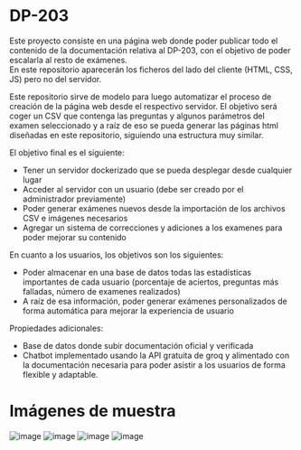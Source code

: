 # DP-203

Este proyecto consiste en una página web donde poder publicar todo el contenido de la documentación relativa al DP-203, con el objetivo de poder escalarla al resto de exámenes.  
En este repositorio aparecerán los ficheros del lado del cliente (HTML, CSS, JS) pero no del servidor.  

Este repositorio sirve de modelo para luego automatizar el proceso de creación de la página web desde el respectivo servidor. 
El objetivo será coger un CSV que contenga las preguntas y algunos parámetros del examen seleccionado y a raíz de eso se pueda generar
las páginas html diseñadas en este repositorio, siguiendo una estructura muy similar.

El objetivo final es el siguiente:
- Tener un servidor dockerizado que se pueda desplegar desde cualquier lugar
- Acceder al servidor con un usuario (debe ser creado por el administrador previamente)
- Poder generar exámenes nuevos desde la importación de los archivos CSV e imágenes necesarios
- Agregar un sistema de correcciones y adiciones a los examenes para poder mejorar su contenido

En cuanto a los usuarios, los objetivos son los siguientes:
- Poder almacenar en una base de datos todas las estadísticas importantes de cada usuario (porcentaje de aciertos, preguntas más 
falladas, número de examenes realizados)
- A raíz de esa información, poder generar exámenes personalizados de forma automática para mejorar la experiencia de usuario

Propiedades adicionales:
- Base de datos donde subir documentación oficial y verificada 
- Chatbot implementado usando la API gratuita de groq y alimentado con la documentación necesaria para poder asistir a los usuarios de forma flexible y adaptable.

# Imágenes de muestra
![image](https://github.com/user-attachments/assets/389a7a95-74ea-48ef-8bf3-15a876c8ec2b)
![image](https://github.com/user-attachments/assets/2996097a-ea66-4fd2-b074-e33234de96f9)
![image](https://github.com/user-attachments/assets/1df2ec67-7c66-452a-8b3e-ccbc35cc6850)
![image](https://github.com/user-attachments/assets/7e4ff389-0663-47b9-8bc3-99f6c410309a)

